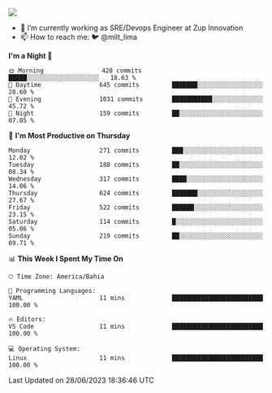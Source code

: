 ![](https://komarev.com/ghpvc/?username=miltlima&color=blue)
                 

- 🔭 I’m currently working as SRE/Devops Engineer at Zup Innovation
- 📫 How to reach me: 🐦 @milt_lima

<!--START_SECTION:waka-->
**I'm a Night 🦉** 

```text
🌞 Morning                420 commits         █████░░░░░░░░░░░░░░░░░░░░   18.63 % 
🌆 Daytime                645 commits         ███████░░░░░░░░░░░░░░░░░░   28.60 % 
🌃 Evening                1031 commits        ███████████░░░░░░░░░░░░░░   45.72 % 
🌙 Night                  159 commits         ██░░░░░░░░░░░░░░░░░░░░░░░   07.05 % 
```
📅 **I'm Most Productive on Thursday** 

```text
Monday                   271 commits         ███░░░░░░░░░░░░░░░░░░░░░░   12.02 % 
Tuesday                  188 commits         ██░░░░░░░░░░░░░░░░░░░░░░░   08.34 % 
Wednesday                317 commits         ████░░░░░░░░░░░░░░░░░░░░░   14.06 % 
Thursday                 624 commits         ███████░░░░░░░░░░░░░░░░░░   27.67 % 
Friday                   522 commits         ██████░░░░░░░░░░░░░░░░░░░   23.15 % 
Saturday                 114 commits         █░░░░░░░░░░░░░░░░░░░░░░░░   05.06 % 
Sunday                   219 commits         ██░░░░░░░░░░░░░░░░░░░░░░░   09.71 % 
```


📊 **This Week I Spent My Time On** 

```text
🕑︎ Time Zone: America/Bahia

💬 Programming Languages: 
YAML                     11 mins             █████████████████████████   100.00 % 

🔥 Editors: 
VS Code                  11 mins             █████████████████████████   100.00 % 

💻 Operating System: 
Linux                    11 mins             █████████████████████████   100.00 % 
```


 Last Updated on 28/06/2023 18:36:46 UTC
<!--END_SECTION:waka-->
